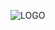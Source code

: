 ![LOGO](https://raw.githubusercontent.com/multi-coop/datami-documentation-content/main/images/logo_GITRIBUTE_title.png)
<!-- ![](http://localhost:8800/statics/images/logo_GITRIBUTE_title.png) -->

<!-- <div class="columns is-centered">
  <div class="column is-8-mobile is-12 is-flex is-justify-content-center">
    <img
      style="max-height: 200px; width: auto;"
      src="https://raw.githubusercontent.com/multi-coop/datami-documentation-content/main/images/logo_GITRIBUTE_title.png"
      alt="LOGO MULTI"
    />
  </div>
</div> -->
